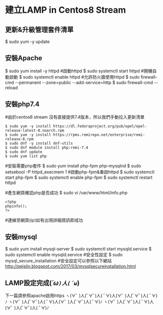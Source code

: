 # 建立LAMP in Centos8 Stream

## 更新&升級管理套件清單

$ sudo yum -y update

## 安裝Apache
$ sudo yum install -y httpd
#啟動httpd
$ sudo systemctl start httpd
#開機自動啟動
$ sudo systemctl enable httpd
#允許防火牆使用httpd
$ sudo firewall-cmd --permanent --zone=public --add-service=http
$ sudo firewall-cmd --reload

## 安裝php7.4
#由於centos8 stream 沒有直接提供7.4版本，所以我們手動拉入更新清單
```
$ sudo yum -y install https://dl.fedoraproject.org/pub/epel/epel-release-latest-8.noarch.rpm
$ sudo yum -y install https://rpms.remirepo.net/enterprise/remi-release-8.rpm
$ sudo dnf -y install dnf-utils
$ sudo dnf module install php:remi-7.4
$ sudo dnf update
$ sudo yum list php
```
#安裝需要php套件
$ sudo yum install php-fpm php-mysqlnd
$ sudo setsebool -P httpd_execmem 1
#啟動php-fpm&重啟httpd
$ sudo systemctl start php-fpm
$ sudo systemctl enable php-fpm
$ sudo systemctl restart httpd

#產生網頁確認php是否成功
$ sudo vi /var/www/html/info.php
```
<?php
phpinfo();
?>
```
#連線至網頁(ip)如有出現詳細資訊即成功
## 安裝mysql
$ sudo yum install mysql-server
$ sudo systemctl start mysqld.service
$ sudo systemctl enable mysqld.service
#安全性設定
$ sudo mysql_secure_installation
#安全設定可以參照以下網站
http://pejslin.blogspot.com/2017/03/mysqlsecureinstallation.html

## LAMP設定完成(*´ω`)人(´ω`*)
下一篇請參照apache啟用https
ヽ(∀ﾟ )人(ﾟ∀ﾟ)人( ﾟ∀)人(∀ﾟ )人(ﾟ∀ﾟ)人( ﾟ∀)ﾉ
ヽ(∀ﾟ )人(ﾟ∀ﾟ)人( ﾟ∀)人(∀ﾟ )人(ﾟ∀ﾟ)人( ﾟ∀)ﾉ
ヽ(∀ﾟ )人(ﾟ∀ﾟ)人( ﾟ∀)人(∀ﾟ )人(ﾟ∀ﾟ)人( ﾟ∀)ﾉ
